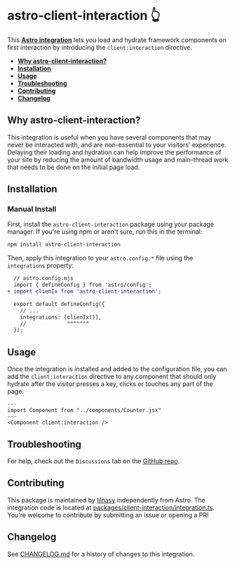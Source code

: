 # astro-client-interaction 👆

This **[Astro integration][astro-integration]** lets you load and hydrate framework components on first interaction by introducing the `client:interaction` directive.

- <strong>[Why astro-client-interaction?](#why-astro-client-interaction)</strong>
- <strong>[Installation](#installation)</strong>
- <strong>[Usage](#usage)</strong>
- <strong>[Troubleshooting](#troubleshooting)</strong>
- <strong>[Contributing](#contributing)</strong>
- <strong>[Changelog](#changelog)</strong>

## Why astro-client-interaction?

This integration is useful when you have several components that may never be interacted with, and are non-essential to your visitors' experience. Delaying their loading and hydration can help improve the performance of your site by reducing the amount of bandwidth usage and main-thread work that needs to be done on the initial page load.

## Installation

### Manual Install

First, install the `astro-client-interaction` package using your package manager. If you're using npm or aren't sure, run this in the terminal:

```sh
npm install astro-client-interaction
```

Then, apply this integration to your `astro.config.*` file using the `integrations` property:

```diff lang="js" "clientIx()"
  // astro.config.mjs
  import { defineConfig } from 'astro/config';
+ import clienIx from 'astro-client-interaction';

  export default defineConfig({
    // ...
    integrations: [clienIx()],
    //             ^^^^^^^
  });
```

## Usage

Once the integration is installed and added to the configuration file, you can add the `client:interaction` directive to any component that should only hydrate after the visitor presses a key, clicks or touches any part of the page.

```astro
---
import Component from "../components/Counter.jsx"
---
<Component client:interaction />
```

## Troubleshooting

For help, check out the `Discussions` tab on the [GitHub repo](https://github.com/lilnasy/gratelets/discussions).

## Contributing

This package is maintained by [lilnasy](https://github.com/lilnasy) independently from Astro. The integration code is located at [packages/client-interaction/integration.ts](https://github.com/lilnasy/gratelets/blob/main/packages/client-interaction/integration.ts). You're welcome to contribute by submitting an issue or opening a PR!

## Changelog

See [CHANGELOG.md](https://github.com/lilnasy/gratelets/blob/main/packages/client-interaction/CHANGELOG.md) for a history of changes to this integration.

[astro-integration]: https://docs.astro.build/en/guides/integrations-guide/
